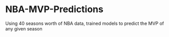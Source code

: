 # NBA-MVP-Predictions
Using 40 seasons worth of NBA data, trained models to predict the MVP of any given season
